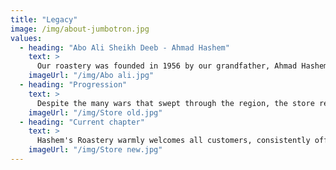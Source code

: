 ```yaml
---
title: "Legacy"
image: /img/about-jumbotron.jpg
values:
  - heading: "Abo Ali Sheikh Deeb - Ahmad Hashem"
    text: >
      Our roastery was founded in 1956 by our grandfather, Ahmad Hashem AKA 'Abo Ali Sheikh Deeb' and it has been proudly operating ever since. Our grand father and founder is shown on the right side of the photo in Bent Jbeil commercial area. 
    imageUrl: "/img/Abo ali.jpg"
  - heading: "Progression"
    text: >
      Despite the many wars that swept through the region, the store remained open year after year. This photo is a glimpse into its enduring past.
    imageUrl: "/img/Store old.jpg"
  - heading: "Current chapter"
    text: >
      Hashem's Roastery warmly welcomes all customers, consistently offering top-quality products. It’s an honor to serve our community in such a blessed and cherished region.
    imageUrl: "/img/Store new.jpg"
---
```

